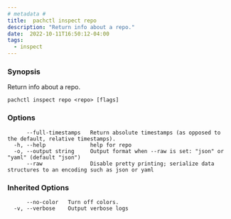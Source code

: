 ```yaml
---
# metadata # 
title:  pachctl inspect repo
description: "Return info about a repo."
date:  2022-10-11T16:50:12-04:00
tags:
  - inspect
---
```


### Synopsis

Return info about a repo.

```
pachctl inspect repo <repo> [flags]
```

### Options

```
      --full-timestamps   Return absolute timestamps (as opposed to the default, relative timestamps).
  -h, --help              help for repo
  -o, --output string     Output format when --raw is set: "json" or "yaml" (default "json")
      --raw               Disable pretty printing; serialize data structures to an encoding such as json or yaml
```

### Inherited Options

```
      --no-color   Turn off colors.
  -v, --verbose    Output verbose logs
```


